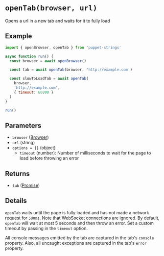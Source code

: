 # `openTab(browser, url)`
Opens a url in a new tab and waits for it to fully load

## Example
```js
import { openBrowser, openTab } from 'puppet-strings'

async function run() {
  const browser = await openBrowser()

  const tab = await openTab(browser, 'http://example.com')

  const slowToLoadTab = await openTab(
    browser,
    'http://example.com',
    { timeout: 60000 }
  )
}

run()
```

## Parameters
* `browser` ([Browser](../../interface#browser-object))
* `url` (string)
* `options = {}` (object)
  * `timeout` (number): Number of milliseconds to wait for the page to load
    before throwing an error

## Returns
* `tab` ([Promise<Tab>](../../interface#tab-object))

## Details
`openTab` waits until the page is fully loaded and has not made a network
request for `500ms`. Note that WebSocket connections are ignored. By default,
`openTab` will wait at most 5 seconds and then throw an error. Set a custom
timeout by passing in the `timeout` option.

All console messages emitted by the tab are captured in the tab's `console`
property. Also, all uncaught exceptions are captured in the tab's `error`
property.
